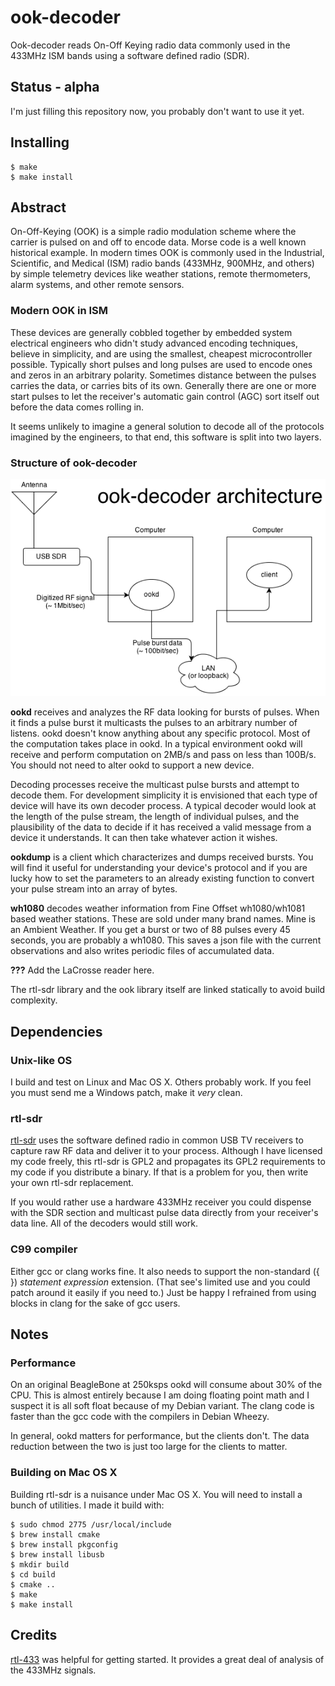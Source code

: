 ook-decoder
===========


Ook-decoder reads On-Off Keying radio data commonly used in the 433MHz ISM bands using a software defined radio (SDR).

Status - alpha
--------------

I'm just filling this repository now, you probably don't want to use it yet.

Installing
--------

    $ make
    $ make install

Abstract
--------

On-Off-Keying (OOK) is a simple radio modulation scheme where the
carrier is pulsed on and off to encode data. Morse code is a well known
historical example. In modern times OOK is commonly used in the
Industrial, Scientific, and Medical (ISM) radio bands (433MHz, 900MHz, and others) by simple
telemetry devices like weather stations, remote thermometers, 
alarm systems, and other remote sensors.

### Modern OOK in ISM ###

These devices are generally cobbled together by embedded system
electrical engineers who didn't study advanced encoding techniques,
believe in simplicity, and are using the smallest, cheapest
microcontroller possible. Typically short pulses and long pulses are
used to encode ones and zeros in an arbitrary polarity. Sometimes
distance between the pulses carries the data, or carries bits of its
own. Generally there are one or more start pulses to let the receiver's
automatic gain control (AGC) sort itself out before the data comes
rolling in.

It seems unlikely to imagine a general solution to decode all of the
protocols imagined by the engineers, to that end, this software is
split into two layers.

### Structure of ook-decoder ###

![architecture diagram](img/architecture.png)

**ookd** receives and analyzes the RF data looking for bursts of
pulses. When it finds a pulse burst it multicasts the pulses to an
arbitrary number of listens. ookd doesn't know anything
about any specific protocol. Most of the computation takes place in
ookd. In a typical environment ookd will receive and perform
computation on 2MB/s and pass on less than 100B/s. You should not need
to alter ookd to support a new device.

Decoding processes receive the multicast pulse bursts and attempt
to decode them.  For development simplicity it is envisioned that each
type of device will have its own decoder process. A typical decoder
would look at the length of the pulse stream, the length of individual
pulses, and the plausibility of the data to decide if it has received
a valid message from a device it understands. It can then take
whatever action it wishes.

**ookdump** is a client which characterizes and dumps received
bursts.  You will find it useful for understanding your device's
protocol and if you are lucky how to set the parameters to an already
existing function to convert your pulse stream into an array of bytes.

**wh1080** decodes weather information from Fine Offset wh1080/wh1081 based weather stations. These are sold under many brand names. Mine is an Ambient Weather. If you get 
a burst or two of 88 pulses every 45 seconds, you are probably a wh1080. This saves a json file with the current observations and also writes periodic files of accumulated data.

**???** Add the LaCrosse reader here.

The rtl-sdr library and the ook library itself are linked statically to 
avoid build complexity.


Dependencies
------------

### Unix-like OS ###

I build and test on Linux and Mac OS X. Others probably work. If you feel you must send me a Windows patch, make it *very* clean.

### rtl-sdr ###
[rtl-sdr](http://sdr.osmocom.org/trac/wiki/rtl-sdr) uses the software defined radio in common USB TV receivers to capture raw RF data and deliver it to your process. Although I have licensed my code freely, this rtl-sdr is GPL2 and propagates its GPL2 requirements to my code if you distribute a binary. If that is a problem for you, then write your own rtl-sdr replacement.

If you would rather use a hardware 433MHz receiver you could dispense with the SDR section and multicast pulse data directly from your receiver's data line. All of the decoders would still work.

### C99 compiler ###
Either gcc or clang works fine. It also needs to support the non-standard ({ }) *statement expression* extension. (That see's limited use and you could patch around it easily if you need to.) Just be happy I refrained from using blocks in clang for the sake of gcc users.

Notes
-----

### Performance ###

On an original BeagleBone at 250ksps ookd will consume about 30% of the CPU. This is almost entirely because I am doing floating point math and I suspect it is all soft float because of my Debian variant. The clang code is faster than the gcc code with the compilers in Debian Wheezy.

In general, ookd matters for performance, but the clients don't. The data reduction between the two is just too large for the clients to matter.

### Building on Mac OS X ###

Building rtl-sdr is a nuisance under Mac OS X. You will need to install a bunch of utilities. I made it build with:

    $ sudo chmod 2775 /usr/local/include
    $ brew install cmake
    $ brew install pkgconfig
    $ brew install libusb
    $ mkdir build
    $ cd build
    $ cmake ..
    $ make
    $ make install
    

Credits
-------

[rtl-433](https://github.com/merbanan/rtl_433) was helpful for getting started. It provides a great deal of analysis of the 433MHz signals.

